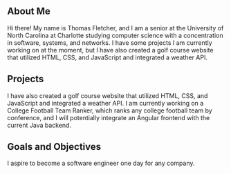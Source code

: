 ## About Me
Hi there! My name is Thomas Fletcher, and I am a senior at the University of North Carolina at Charlotte studying computer science with a concentration in software, systems, and networks. I have some projects I am currently working on at the moment, but I have also created a golf course website that utilized HTML, CSS, and JavaScript and integrated a weather API.

## Projects
I have also created a golf course website that utilized HTML, CSS, and JavaScript and integrated a weather API.
I am currently working on a College Football Team Ranker, which ranks any college football team by conference, and I will potentially integrate an Angular frontend with the current Java backend.

## Goals and Objectives
I aspire to become a software engineer one day for any company.
<!--
**tfletch8/tfletch8** is a ✨ _special_ ✨ repository because its `README.md` (this file) appears on your GitHub profile.

Here are some ideas to get you started:

- 🔭 I’m currently working on ...
- 🌱 I’m currently learning ...
- 👯 I’m looking to collaborate on ...
- 🤔 I’m looking for help with ...
- 💬 Ask me about ...
- 📫 How to reach me: ...
- 😄 Pronouns: ...
- ⚡ Fun fact: ...
-->
